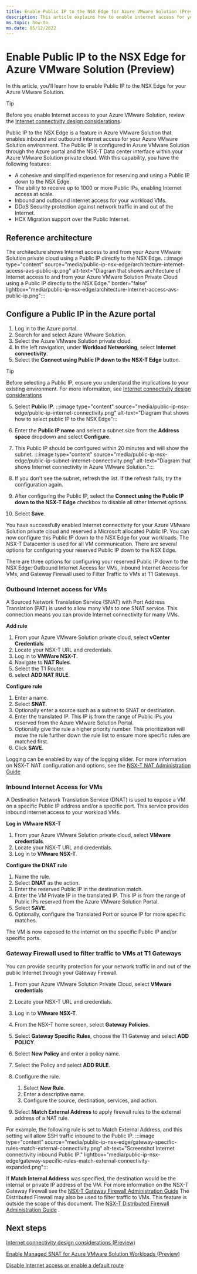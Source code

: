 ```yaml
---
title: Enable Public IP to the NSX Edge for Azure VMware Solution (Preview)
description: This article explains how to enable internet access for your Azure VMware Solution.
ms.topic: how-to
ms.date: 05/12/2022
---
```

# Enable Public IP to the NSX Edge for Azure VMware Solution (Preview)

In this article, you'll learn how to enable Public IP to the NSX Edge for your Azure VMware Solution. 

>[!TIP]
>Before you enable Internet access to your Azure VMware Solution, review the [Internet connectivity design considerations](concepts-design-public-internet-access.md). 

Public IP to the NSX Edge is a feature in Azure VMware Solution that enables inbound and outbound internet access for your Azure VMware Solution environment. The Public IP is configured in Azure VMware Solution through the Azure portal and the NSX-T Data center interface within your Azure VMware Solution private cloud.
With this capability, you have the following features:
- A cohesive and simplified experience for reserving and using a Public IP down to the NSX Edge.
- The ability to receive up to 1000 or more Public IPs, enabling Internet access at scale.
- Inbound and outbound internet access for your workload VMs.
- DDoS Security protection against network traffic in and out of the Internet. 
- HCX Migration support over the Public Internet.

## Reference   architecture    
The architecture shows Internet access to and from your Azure VMware Solution private cloud using a Public IP directly to the NSX Edge.
:::image type="content" source="media/public-ip-nsx-edge/architecture-internet-access-avs-public-ip.png" alt-text="Diagram that shows architecture of Internet access to and from your Azure VMware Solution Private Cloud using a Public IP directly to the NSX Edge." border="false" lightbox="media/public-ip-nsx-edge/architecture-internet-access-avs-public-ip.png":::

## Configure a Public IP in the Azure portal
1. Log in to the Azure portal.
1. Search for and select Azure VMware Solution.
2.	Select the Azure VMware Solution private cloud.    
1. In the left navigation, under **Workload Networking**, select **Internet connectivity**.   
4.	Select the **Connect using Public IP down to the NSX-T Edge** button. 

>[!TIP]
>Before selecting a Public IP, ensure you understand the implications to your existing environment. For more information, see [Internet connectivity design considerations](concepts-design-public-internet-access.md)
    
5.	Select **Public IP**.
    :::image type="content" source="media/public-ip-nsx-edge/public-ip-internet-connectivity.png" alt-text="Diagram that shows how to select public IP to the NSX Edge":::
6.	Enter the **Public IP name** and select a subnet size from the **Address space** dropdown and select **Configure**.     
7.	This Public IP should be configured within 20 minutes and will show the subnet.
   :::image type="content" source="media/public-ip-nsx-edge/public-ip-subnet-internet-connectivity.png" alt-text="Diagram that shows Internet connectivity in Azure VMware Solution.":::
1. If you don't see the subnet, refresh the list. If the refresh fails, try the configuration again.
    
9.	After configuring the Public IP, select the **Connect using the Public IP down to the NSX-T Edge** checkbox to disable all other Internet options. 
10.	Select **Save**. 

You have successfully enabled Internet connectivity for your Azure VMware Solution private cloud and reserved a Microsoft allocated Public IP. You can now configure this Public IP down to the NSX Edge for your workloads. The NSX-T Datacenter is used for all VM communication. There are several options for configuring your reserved Public IP down to the NSX Edge. 

There are three options for configuring your reserved Public IP down to the NSX Edge: Outbound Internet Access for VMs, Inbound Internet Access for VMs, and Gateway Firewall used to Filter Traffic to VMs at T1 Gateways.

### Outbound Internet access for VMs
 
A Sourced Network Translation Service (SNAT) with Port Address Translation (PAT) is used to allow many VMs to one SNAT service. This connection means you can provide Internet connectivity for many VMs.

**Add rule**
1.	From your Azure VMware Solution private cloud, select **vCenter Credentials**
2.	Locate your NSX-T URL and credentials.
3.	Log in to **VMWare NSX-T**.   
4.	Navigate to **NAT Rules**.
5.	Select the T1 Router.
1. select **ADD NAT RULE**.

**Configure rule**
  
1. Enter a name.
1. Select **SNAT**. 
1. Optionally enter a source such as a subnet to SNAT or destination.
1. Enter the translated IP.   This IP is from the range of Public IPs you reserved from the Azure VMware Solution Portal.
1. Optionally give the rule a higher priority number. This prioritization will move the rule further down the rule list to ensure more specific rules are matched first.
1. Click **SAVE**.

Logging can be enabled by way of the logging slider. For more information on NSX-T NAT configuration and options, see the 
[NSX-T NAT Administration Guide](https://docs.vmware.com/en/VMware-NSX-T-Data-Center/3.1/administration/GUID-7AD2C384-4303-4D6C-A44A-DEF45AA18A92.html)
### Inbound Internet Access for VMs
A Destination Network Translation Service (DNAT) is used to expose a VM on a specific Public IP address and/or a specific port. This service provides inbound internet access to your workload VMs.

**Log in VMware NSX-T**
1.	From your Azure VMware Solution private cloud, select **VMware credentials**.
2.	Locate your NSX-T URL and credentials.
3.	Log in to **VMware NSX-T**.

**Configure the DNAT rule**
  1. Name the rule.
   1. Select **DNAT** as the action.
   1. Enter the reserved Public IP in the destination match.
   1. Enter the VM Private IP in the translated IP. This IP is from the range of Public IPs reserved from the Azure VMware Solution Portal.
   1. Select **SAVE**. 
   1. Optionally, configure the Translated Port or source IP for more specific matches.
    
The VM is now exposed to the internet on the specific Public IP and/or specific ports.

### Gateway Firewall used to filter traffic to VMs at T1 Gateways
 
You can provide security protection for your network traffic in and out of the public Internet through your Gateway Firewall. 
1.	From your Azure VMware Solution Private Cloud, select **VMware credentials**
2.	Locate your NSX-T URL and credentials.
3.	Log in to **VMware NSX-T**.   
4.	From the NSX-T home screen, select **Gateway Policies**.     
5.	Select **Gateway Specific Rules**, choose the T1 Gateway and select **ADD POLICY**. 
6.	Select **New Policy** and enter a policy name. 
7.	Select the Policy and select **ADD RULE**. 
8.	Configure the rule.
     
     1. Select **New Rule**.
     1. Enter a descriptive name.
     1. Configure the source, destination, services, and action.
    
1. Select **Match External Address** to apply firewall rules to the external address of a NAT rule.

For example, the following rule is set to Match External Address, and this setting will allow SSH traffic inbound to the Public IP.
    :::image type="content" source="media/public-ip-nsx-edge/gateway-specific-rules-match-external-connectivity.png" alt-text="Screenshot Internet connectivity inbound Public IP." lightbox="media/public-ip-nsx-edge/gateway-specific-rules-match-external-connectivity-expanded.png":::
     
If **Match Internal Address** was specified, the destination would be the internal or private IP address of the VM. 
For more information on the NSX-T Gateway Firewall see the [NSX-T Gateway Firewall Administration Guide]( https://docs.vmware.com/en/VMware-NSX-T-Data-Center/3.1/administration/GUID-A52E1A6F-F27D-41D9-9493-E3A75EC35481.html)
The Distributed Firewall may also be used to filter traffic to VMs. This feature is outside the scope of this document. The [NSX-T Distributed Firewall Administration Guide]( https://docs.vmware.com/en/VMware-NSX-T-Data-Center/3.1/administration/GUID-6AB240DB-949C-4E95-A9A7-4AC6EF5E3036.html) .


## Next steps 
[Internet connectivity design considerations (Preview)](concepts-design-public-internet-access.md)

[Enable Managed SNAT for Azure VMware Solution Workloads (Preview)](enable-managed-snat-for-workloads.md)

[Disable Internet access or enable a default route](disable-internet-access.md)

